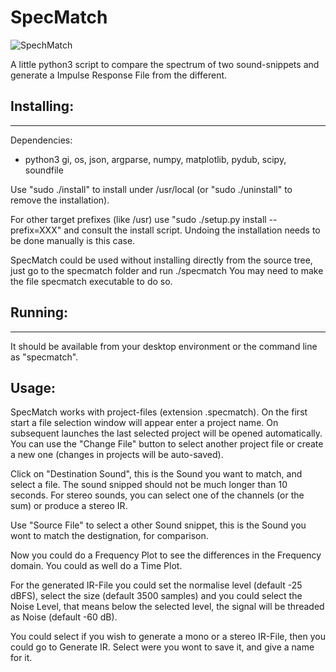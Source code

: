 # SpecMatch 

![SpechMatch](https://github.com/brummer10/SpecMatch/blob/main/SpecMatch.png?raw=true)

A little python3 script to compare the spectrum of two sound-snippets and generate a
Impulse Response File from the different.

## Installing:
----------------
Dependencies:
 - python3 gi, os, json, argparse, numpy, matplotlib, pydub, scipy, soundfile

Use "sudo ./install" to install under /usr/local (or
"sudo ./uninstall" to remove the installation).

For other target prefixes (like /usr) use
"sudo ./setup.py install --prefix=XXX" and consult the install script.
Undoing the installation needs to be done manually is this case.

SpecMatch could be used without installing directly from the source tree, 
just go to the specmatch folder and run ./specmatch
You may need to make the file specmatch executable to do so.

## Running:
----------------
It should be available from your desktop environment or the command
line as "specmatch".


## Usage:

SpecMatch works with project-files (extension .specmatch). On the
first start a file selection window will appear enter a project name.
On subsequent launches the last selected project will be opened
automatically. You can use the "Change File" button to select another
project file or create a new one (changes in projects will be
auto-saved).

Click on "Destination Sound", this is the Sound you want to match, and select a file.
The sound snipped should not be much longer than 10 seconds. 
For stereo sounds, you can select one of the channels (or
the sum) or produce a stereo IR.

Use "Source File" to select a other Sound snippet,
this is the Sound you wont to match the destignation, for comparison.

Now you could do a Frequency Plot to see the differences in the Frequency domain.
You could as well do a Time Plot.

For the generated IR-File you could set the normalise level (default -25 dBFS), 
select the size (default 3500 samples)
and you could select the Noise Level, that means below the selected level,
the signal will be threaded as Noise (default -60 dB).

You could select if you wish to generate a mono or a stereo IR-File, then you could 
go to Generate IR. 
Select were you wont to save it, and give a name for it.  
